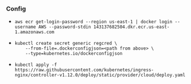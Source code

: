 ### Config

- `aws ecr get-login-password --region us-east-1 | docker login --username AWS --password-stdin 143137682504.dkr.ecr.us-east-1.amazonaws.com`
- ```
  kubectl create secret generic regcred \
      --from-file=.dockerconfigjson=<path from above> \
      --type=kubernetes.io/dockerconfigjson
  ```
- `kubectl apply -f https://raw.githubusercontent.com/kubernetes/ingress-nginx/controller-v1.12.0/deploy/static/provider/cloud/deploy.yaml`
